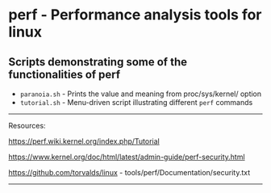 # perf - Performance analysis tools for linux

## Scripts demonstrating some of the functionalities of perf

* `paranoia.sh` - Prints the value and meaning from proc/sys/kernel/ option
* `tutorial.sh` - Menu-driven script illustrating different `perf` commands

___

Resources:  
  
https://perf.wiki.kernel.org/index.php/Tutorial  
  
https://www.kernel.org/doc/html/latest/admin-guide/perf-security.html  
  
https://github.com/torvalds/linux  - tools/perf/Documentation/security.txt  
  
___
